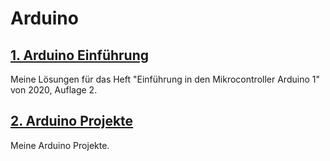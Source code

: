 # Arduino

## [1. Arduino Einführung](./ArduinoEinfuehrung/README.md)

Meine Lösungen für das Heft "Einführung in den Mikrocontroller Arduino 1" von 2020, Auflage 2.

## [2. Arduino Projekte](./Projekte/README.md)

Meine Arduino Projekte.
